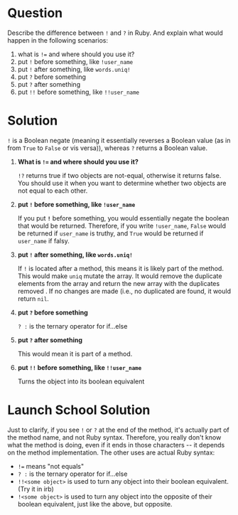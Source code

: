 # Question
Describe the difference between `!` and `?` in Ruby. And explain what would happen in the following scenarios:

1.  what is `!=` and where should you use it?
2.  put `!` before something, like `!user_name`
3.  put `!` after something, like `words.uniq!`
4.  put `?` before something
5.  put `?` after something
6.  put `!!` before something, like `!!user_name`

# Solution
`!` is a Boolean negate (meaning it essentially reverses a Boolean value (as in from `True` to `False` or vis versa)), whereas `?` returns a Boolean value.

1.  **What is `!=` and where should you use it?**
    
    `!?` returns true if two objects are not-equal, otherwise it returns false. You should use it when you want to determine whether two objects are not equal to each other.
    
2.  **put `!` before something, like `!user_name`**
    
    If you put **`!`** before something, you would essentially negate the boolean that would be returned. Therefore, if you write `!user_name`, `False` would be returned if `user_name` is truthy, and `True` would be returned if `user_name` if falsy.
    
3.  **put `!` after something, like `words.uniq!`**
    
    If `!` is located after a method, this means it is likely part of the method. This would make `uniq` mutate the array. It would remove the duplicate elements from the array and return the new array with the duplicates removed . If no changes are made (i.e., no duplicated are found, it would return `nil`.
    
4.  **put `?` before something**
    
    `? :` is the ternary operator for if...else
    
5.  **put `?` after something**
    
    This would mean it is part of a method.
    
6.  **put `!!` before something, like `!!user_name`**
    
    Turns the object into its boolean equivalent

# Launch School Solution
Just to clarify, if you see `!` or `?` at the end of the method, it's actually part of the method name, and not Ruby syntax. Therefore, you really don't know what the method is doing, even if it ends in those characters -- it depends on the method implementation. The other uses are actual Ruby syntax:

-   `!=` means "not equals"
-   `? :` is the ternary operator for if...else
-   `!!<some object>` is used to turn any object into their boolean equivalent. (Try it in irb)
-   `!<some object>` is used to turn any object into the opposite of their boolean equivalent, just like the above, but opposite.